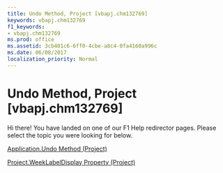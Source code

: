 ```yaml
---
title: Undo Method, Project [vbapj.chm132769]
keywords: vbapj.chm132769
f1_keywords:
- vbapj.chm132769
ms.prod: office
ms.assetid: 3cb401c6-6ff0-4cbe-a8c4-0fa4160a996c
ms.date: 06/08/2017
localization_priority: Normal
---
```



# Undo Method, Project [vbapj.chm132769]

Hi there! You have landed on one of our F1 Help redirector pages. Please select the topic you were looking for below.

[Application.Undo Method (Project)](http://msdn.microsoft.com/library/50e1b5ba-fe4b-d53d-5712-8e2023eb2755%28Office.15%29.aspx)

[Project.WeekLabelDisplay Property (Project)](http://msdn.microsoft.com/library/d21cd816-06a3-89b0-b56a-9c1b56151209%28Office.15%29.aspx)


